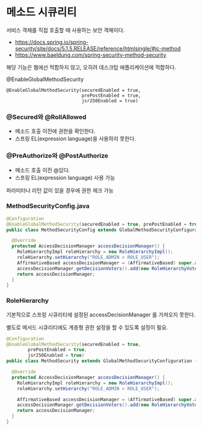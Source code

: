 # 메소드 시큐리티

서비스 객체를 직접 호출할 때 사용하는 보안 객체이다.

- https://docs.spring.io/spring-security/site/docs/5.1.5.RELEASE/reference/htmlsingle/#jc-method
- https://www.baeldung.com/spring-security-method-security

해당 기능은 웹에선 적합하지 않고, 오히려 데스크탑 애플리케이션에 적합하다.


@EnableGlobalMethodSecurity 

```text
@EnableGlobalMethodSecurity(securedEnabled = true,
                            prePostEnabled = true,
                            jsr250Enabled = true)
```

### @Secured와 @RollAllowed 

- 메소드 호출 이전에 권한을 확인한다.
- 스프링 EL(expression language)을 사용하지 못한다.

### @PreAuthorize와 @PostAuthorize

- 메소드 호출 이전 @있다.
- 스프링 EL(expression language) 사용 가능

파라미터나 리턴 값이 있을 경우에 권한 체크 가능 

### MethodSecurityConfig.java

```java
@Configuration
@EnableGlobalMethodSecurity(securedEnabled = true, prePostEnabled = true, jsr250Enabled = true)
public class MethodSecurityConfig extends GlobalMethodSecurityConfiguration {

  @Override
  protected AccessDecisionManager accessDecisionManager() {
    RoleHierarchyImpl roleHierarchy = new RoleHierarchyImpl();
    roleHierarchy.setHierarchy("ROLE_ADMIN > ROLE_USER");
    AffirmativeBased accessDecisionManager = (AffirmativeBased) super.accessDecisionManager();
    accessDecisionManager.getDecisionVoters().add(new RoleHierarchyVoter(roleHierarchy));
    return accessDecisionManager;
  }
}
```

### RoleHierarchy

기본적으로 스프링 시큐리티에 설정된 accessDecisionManager 를 가져오지 못한다.

별도로 메서드 시큐리티에도 계층형 권한 설정을 할 수 있도록 설정이 필요.

```java
@Configuration
@EnableGlobalMethodSecurity(securedEnabled = true,
        prePostEnabled = true,
        jsr250Enabled = true)
public class MethodSecurity extends GlobalMethodSecurityConfiguration {

  @Override
  protected AccessDecisionManager accessDecisionManager() {
    RoleHierarchyImpl roleHierarchy = new RoleHierarchyImpl();
    roleHierarchy.setHierarchy("ROLE_ADMIN > ROLE_USER");

    AffirmativeBased accessDecisionManager = (AffirmativeBased) super.accessDecisionManager();
    accessDecisionManager.getDecisionVoters().add(new RoleHierarchyVoter(roleHierarchy));
    return accessDecisionManager;
  }
}
```
